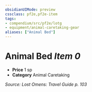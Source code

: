 ```yaml
---
obsidianUIMode: preview
cssclass: pf2e,pf2e-item
tags:
- compendium/src/pf2e/lotg
- equipment/animal-caretaking-gear
aliases: ["Animal Bed"]
---
```

# Animal Bed *Item 0*  

- **Price** 1 sp
- **Category** Animal Caretaking



*Source: Lost Omens: Travel Guide p. 103*